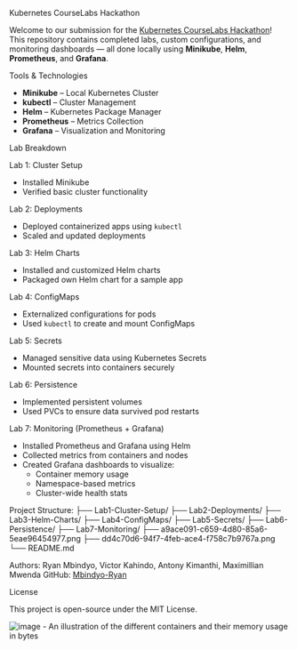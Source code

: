 Kubernetes CourseLabs Hackathon

Welcome to our submission for the [Kubernetes CourseLabs Hackathon](https://kubernetes.courselabs.co/hackathon/)!  
This repository contains completed labs, custom configurations, and monitoring dashboards — all done locally using **Minikube**, **Helm**, **Prometheus**, and **Grafana**.


Tools & Technologies
- **Minikube** – Local Kubernetes Cluster
- **kubectl** – Cluster Management
- **Helm** – Kubernetes Package Manager
- **Prometheus** – Metrics Collection
- **Grafana** – Visualization and Monitoring


Lab Breakdown

Lab 1: Cluster Setup
- Installed Minikube
- Verified basic cluster functionality

Lab 2: Deployments
- Deployed containerized apps using `kubectl`
- Scaled and updated deployments

Lab 3: Helm Charts
- Installed and customized Helm charts
- Packaged own Helm chart for a sample app

Lab 4: ConfigMaps
- Externalized configurations for pods
- Used `kubectl` to create and mount ConfigMaps

Lab 5: Secrets
- Managed sensitive data using Kubernetes Secrets
- Mounted secrets into containers securely

Lab 6: Persistence
- Implemented persistent volumes
- Used PVCs to ensure data survived pod restarts

Lab 7: Monitoring (Prometheus + Grafana)
- Installed Prometheus and Grafana using Helm
- Collected metrics from containers and nodes
- Created Grafana dashboards to visualize:
  - Container memory usage
  - Namespace-based metrics
  - Cluster-wide health stats






Project Structure:
├── Lab1-Cluster-Setup/
├── Lab2-Deployments/
├── Lab3-Helm-Charts/
├── Lab4-ConfigMaps/
├── Lab5-Secrets/
├── Lab6-Persistence/
├── Lab7-Monitoring/
├── a9ace091-c659-4d80-85a6-5eae96454977.png
├── dd4c70d6-94f7-4feb-ace4-f758c7b9767a.png
└── README.md



Authors:
Ryan Mbindyo, Victor Kahindo, Antony Kimanthi, Maximillian Mwenda 
GitHub: [Mbindyo-Ryan](https://github.com/Mbindyo-Ryan)



License

This project is open-source under the MIT License.



![image](https://github.com/user-attachments/assets/9df6a10b-547e-44ef-9851-e989f7d2c451) - An illustration of the different containers and their memory usage in bytes 

